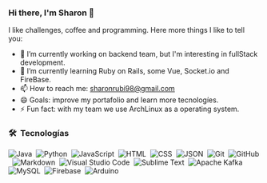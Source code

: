 ### Hi there, I'm Sharon  👋


I like challenges, coffee and programming. Here more things I like to tell you:

- 🔭 I’m currently working on backend team, but I'm interesting in fullStack development.
- 🌱 I’m currently learning Ruby on Rails, some Vue, Socket.io and FireBase.
- 📫 How to reach me: sharonrubi98@gmail.com
- 😄 Goals: improve my portafolio and learn more tecnologíes. 
- ⚡ Fun fact: with my team we use ArchLinux as a operating system.

### 🛠 &nbsp;Tecnologías
![Java](https://img.shields.io/badge/-Java-05122A?style=for-the-badge&logo=Java&logoColor=FFA518)&nbsp;
![Python](https://img.shields.io/badge/-Python-05122A?style=for-the-badge&logo=python)&nbsp;
![JavaScript](https://img.shields.io/badge/-JavaScript-05122A?style=for-the-badge&logo=javascript)&nbsp;
![HTML](https://img.shields.io/badge/-HTML-05122A?style=for-the-badge&logo=HTML5)&nbsp;
![CSS](https://img.shields.io/badge/-CSS-05122A?style=for-the-badge&logo=CSS3&logoColor=1572B6)&nbsp;
![JSON](https://img.shields.io/badge/-JSON-05122A?style=for-the-badge&logo=json&logoColor=000000)&nbsp;
![Git](https://img.shields.io/badge/-Git-05122A?style=for-the-badge&logo=git)&nbsp;
![GitHub](https://img.shields.io/badge/-GitHub-05122A?style=for-the-badge&logo=github)&nbsp;
![Markdown](https://img.shields.io/badge/-Markdown-05122A?style=for-the-badge&logo=markdown)&nbsp;
![Visual Studio Code](https://img.shields.io/badge/-Visual%20Studio%20Code-05122A?style=for-the-badge&logo=visual-studio-code&logoColor=007ACC)&nbsp;
![Sublime Text](https://img.shields.io/badge/-Sublime%20Text-05122A?style=for-the-badge&logo=sublime-text&logoColor=FF9800)&nbsp;
![Apache Kafka](https://img.shields.io/badge/-Apache%20Kafka-05122A?style=for-the-badge&logo=apache-kafka&logoColor=231F20)&nbsp;
![MySQL](https://img.shields.io/badge/-MySQL-05122A?style=for-the-badge&logo=mysql&logoColor=4479A1)&nbsp;
![Firebase](https://img.shields.io/badge/-Firebase-05122A?style=for-the-badge&logo=firebase&logoColor=FFCA28)&nbsp;
![Arduino](https://img.shields.io/badge/-Arduino-05122A??style=for-the-badge&logo=arduino&logoColor=00979D)&nbsp;

